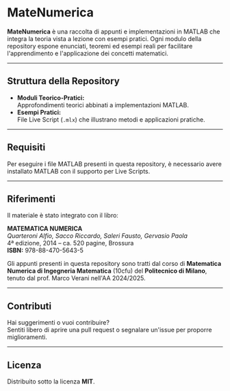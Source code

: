 # MateNumerica

**MateNumerica** è una raccolta di appunti e implementazioni in MATLAB che integra la teoria vista a lezione con esempi pratici. Ogni modulo della repository espone enunciati, teoremi ed esempi reali per facilitare l'apprendimento e l'applicazione dei concetti matematici.

---

## Struttura della Repository

- **Moduli Teorico-Pratici:**  
  Approfondimenti teorici abbinati a implementazioni MATLAB.  
- **Esempi Pratici:**  
  File Live Script (`.mlx`) che illustrano metodi e applicazioni pratiche.

---

## Requisiti

Per eseguire i file MATLAB presenti in questa repository, è necessario avere installato MATLAB con il supporto per Live Scripts.

---

## Riferimenti

Il materiale è stato integrato con il libro:

**MATEMATICA NUMERICA**  
*Quarteroni Alfio, Sacco Riccardo, Saleri Fausto, Gervasio Paola*  
4ª edizione, 2014 – ca. 520 pagine, Brossura  
**ISBN:** 978-88-470-5643-5

Gli appunti presenti in questa repository sono tratti dal corso di **Matematica Numerica di Ingegneria Matematica** (10cfu) del **Politecnico di Milano**, tenuto dal prof. Marco Verani nell'AA 2024/2025.

---

## Contributi

Hai suggerimenti o vuoi contribuire?  
Sentiti libero di aprire una pull request o segnalare un'issue per proporre miglioramenti.

---

## Licenza

Distribuito sotto la licenza **MIT**.

